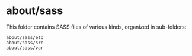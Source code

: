 # about/sass

This folder contains SASS files of various kinds, organized in sub-folders:

    about/sass/etc
    about/sass/src
    about/sass/var
